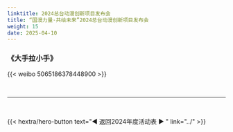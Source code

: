 ```yaml
---
linktitle: 2024总台动漫创新项目发布会
title: “国漫力量·共绘未来”2024总台动漫创新项目发布会
weight: 15
date: 2025-04-10
---
```


### 《大手拉小手》

{{< weibo 5065186378448900 >}}

<br>
<hr>
<br>

{{< hextra/hero-button text="◀ 返回2024年度活动表 ▶ " link="../" >}}
